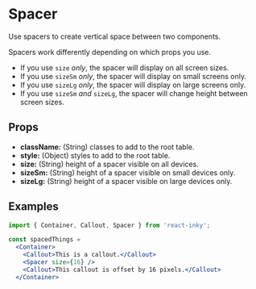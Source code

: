 # Spacer

Use spacers to create vertical space between two components.

Spacers work differently depending on which props you use.

- If you use `size` _only_, the spacer will display on all screen sizes.
- If you use `sizeSm` _only_, the spacer will display on small screens only.
- If you use `sizeLg` _only_, the spacer will display on large screens only.
- If you use `sizeSm` _and_ `sizeLg`, the spacer will change height between screen sizes.

## Props

- **className:** (String) classes to add to the root table.
- **style:** (Object) styles to add to the root table.
- **size:** (String) height of a spacer visible on all devices.
- **sizeSm:** (String) height of a spacer visible on small devices only.
- **sizeLg:** (String) height of a spacer visible on large devices only.

## Examples

```jsx
import { Container, Callout, Spacer } from 'react-inky';

const spacedThings =
  <Container>
    <Callout>This is a callout.</Callout>
    <Spacer size={16} />
    <Callout>This callout is offset by 16 pixels.</Callout>
  </Container>
```
